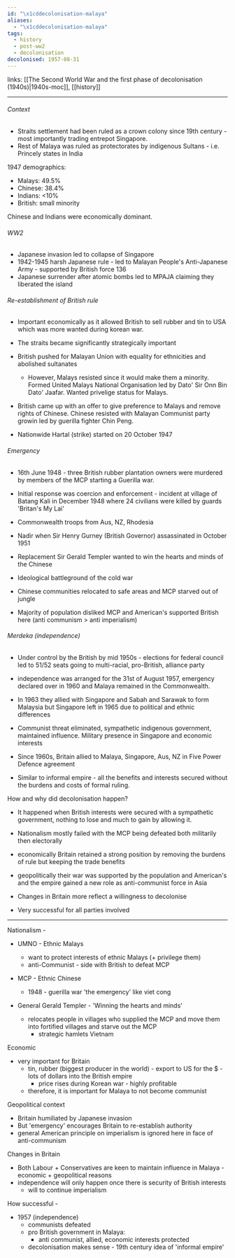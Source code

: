 ```yaml
---
id: "\x1cddecolonisation-malaya"
aliases:
  - "\x1cddecolonisation-malaya"
tags:
  - history
  - post-ww2
  - decolonisation
decolonised: 1957-08-31
---
```


links: [[The Second World War and the first phase of decolonisation (1940s)|1940s-moc]], [[history]]

***

###### Context

- Straits settlement had been ruled as a crown colony since 19th century - most importantly trading entrepot Singapore.
- Rest of Malaya was ruled as protectorates by indigenous Sultans - i.e. Princely states in India

1947 demographics:
- Malays: 49.5%
- Chinese: 38.4%
- Indians: <10%
- British: small minority

Chinese and Indians were economically dominant.

###### WW2

- Japanese invasion led to collapse of Singapore
- 1942-1945 harsh Japanese rule - led to Malayan People's Anti-Japanese Army - supported by British force 136
- Japanese surrender after atomic bombs led to MPAJA claiming they liberated the island 

###### Re-establishment of British rule

- Important economically as it allowed British to sell rubber and tin to USA which was more wanted during korean war.
- The straits became significantly strategically important
- British pushed for Malayan Union with equality for ethnicities and abolished sultanates 
    - However, Malays resisted since it would make them a minority. Formed United Malays National Organisation led by Dato' Sir Onn Bin Dato' Jaafar. Wanted privelige status for Malays. 

- British came up with an offer to give preference to Malays and remove rights of Chinese. Chinese resisted with Malayan Communist party growin led by guerilla fighter Chin Peng.
- Nationwide Hartal (strike) started on 20 October 1947

###### Emergency

- 16th June 1948 - three British rubber plantation owners were murdered by members of the MCP starting a Guerilla war. 
- Initial response was coercion and enforcement - incident at village of Batang Kali in December 1948 where 24 civilians were killed by guards 'Britan's My Lai' 
- Commonwealth troops from Aus, NZ, Rhodesia
- Nadir when Sir Henry Gurney (British Governor) assassinated in October 1951

- Replacement Sir Gerald Templer wanted to win the hearts and minds of the Chinese 
- Ideological battleground of the cold war
- Chinese communities relocated to safe areas and MCP starved out of jungle
- Majority of population disliked MCP and American's supported British here (anti communism > anti imperialism)

###### Merdeka (independence)

- Under control by the British by mid 1950s - elections for federal council led to 51/52 seats going to multi-racial, pro-British, alliance party
- independence was arranged for the 31st of August 1957, emergency declared over in 1960 and Malaya remained in the Commonwealth. 
- In 1963 they allied with Singapore and Sabah and Sarawak to form Malaysia but Singapore left in 1965 due to political and ethnic differences
- Communist threat eliminated, sympathetic indigenous government, maintained influence. Military presence in Singapore and economic interests
- Since 1960s, Britain allied to Malaya, Singapore, Aus, NZ in Five Power Defence agreement

- Similar to informal empire - all the benefits and interests secured without the burdens and costs of formal ruling.

How and why did decolonisation happen?
- It happened when British interests were secured with a sympathetic government, nothing to lose and much to gain by allowing it. 

- Nationalism mostly failed with the MCP being defeated both militarily then electorally
- economically Britain retained a strong position by removing the burdens of rule but keeping the trade benefits
- geopolitically their war was supported by the population and American's and the empire gained a new role as anti-communist force in Asia
- Changes in Britain more reflect a willingness to decolonise

- Very successful for all parties involved


***

Nationalism - 
- UMNO - Ethnic Malays
    - want to protect interests of ethnic Malays (+ privilege them)
    - anti-Communist - side with British to defeat MCP
- MCP - Ethnic Chinese
    - 1948 - guerilla war 'the emergency'
    like viet cong

- General Gerald Templer - 'Winning the hearts and minds'
    - relocates people in villages who supplied the MCP and move them into fortified villages and starve out the MCP
        - strategic hamlets Vietnam

Economic 
- very important for Britain
    - tin, rubber (biggest producer in the world) - export to US for the $ - lots of dollars into the British empire
        - price rises during Korean war - highly profitable
    - therefore, it is important for Malaya to not become communist 


Geopolitical context 
- Britain humiliated by Japanese invasion
- But 'emergency' encourages Britain to re-establish authority 
- general American principle on imperialism is ignored here in face of anti-communism

Changes in Britain 
- Both Labour + Conservatives are keen to maintain influence in Malaya - economic + geopolitical reasons
- independence will only happen once there is security of British interests 
    - will to continue imperialism 

How successful - 
- 1957 (independence) 
    - communists defeated
    - pro British government in Malaya:
        - anti communist, allied, economic interests protected
    - decolonisation makes sense - 19th century idea of 'informal empire'
